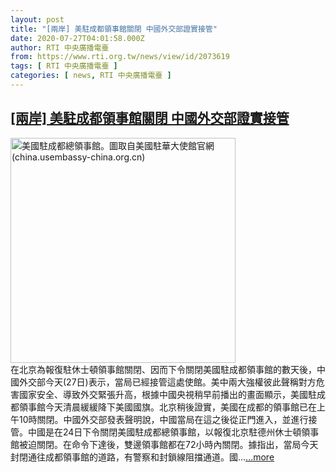 ```yaml
---
layout: post
title: "[兩岸] 美駐成都領事館關閉 中國外交部證實接管"
date: 2020-07-27T04:01:58.000Z
author: RTI 中央廣播電臺
from: https://www.rti.org.tw/news/view/id/2073619
tags: [ RTI 中央廣播電臺 ]
categories: [ news, RTI 中央廣播電臺 ]
---
```

<!--1595822518000-->
[[兩岸] 美駐成都領事館關閉 中國外交部證實接管](https://www.rti.org.tw/news/view/id/2073619)
------

<div>
<img src="https://static.rti.org.tw/assets/thumbnails/2020/07/24/0a32ad21b749cac36320e045b4c803f6.jpg" width="360" alt="美國駐成都總領事館。圖取自美國駐華大使館官網(china.usembassy-china.org.cn)" title="美國駐成都總領事館。圖取自美國駐華大使館官網(china.usembassy-china.org.cn)"><br>在北京為報復駐休士頓領事館關閉、因而下令關閉美國駐成都領事館的數天後，中國外交部今天(27日)表示，當局已經接管這處使館。美中兩大強權彼此聲稱對方危害國家安全、導致外交緊張升高，根據中國央視稍早前播出的畫面顯示，美國駐成都領事館今天清晨緩緩降下美國國旗。北京稍後證實，美國在成都的領事館已在上午10時關閉。中國外交部發表聲明說，中國當局在這之後從正門進入，並進行接管。中國是在24日下令關閉美國駐成都總領事館，以報復北京駐德州休士頓領事館被迫關閉。在命令下達後，雙邊領事館都在72小時內關閉。據指出，當局今天封閉通往成都領事館的道路，有警察和封鎖線阻擋通道。國...<a target="_blank" href="https://www.rti.org.tw/news/view/id/2073619">...more</a>
</div>
